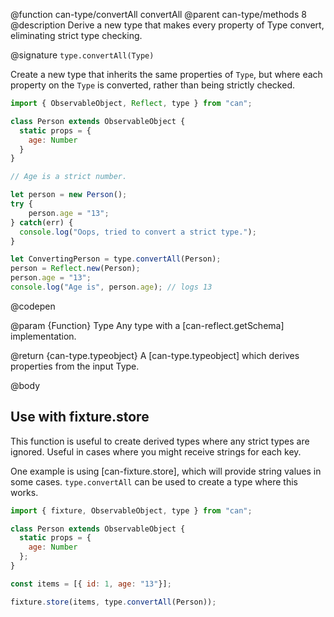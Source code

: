 @function can-type/convertAll convertAll
@parent can-type/methods 8
@description Derive a new type that makes every property of Type convert, eliminating strict type checking.

@signature `type.convertAll(Type)`

  Create a new type that inherits the same properties of `Type`, but where each property on the `Type` is converted, rather than being strictly checked.

  ```js
  import { ObservableObject, Reflect, type } from "can";

  class Person extends ObservableObject {
    static props = {
      age: Number
    }
  }

  // Age is a strict number.

  let person = new Person();
  try {
      person.age = "13";
  } catch(err) {
    console.log("Oops, tried to convert a strict type.");
  }

  let ConvertingPerson = type.convertAll(Person);
  person = Reflect.new(Person);
  person.age = "13";
  console.log("Age is", person.age); // logs 13
  ```
  @codepen

  @param {Function} Type Any type with a [can-reflect.getSchema] implementation.

  @return {can-type.typeobject} A [can-type.typeobject] which derives properties from the input Type.

@body

## Use with fixture.store

This function is useful to create derived types where any strict types are ignored. Useful in cases where you might receive strings for each key.

One example is using [can-fixture.store], which will provide string values in some cases. `type.convertAll` can be used to create a type where this works.

```js
import { fixture, ObservableObject, type } from "can";

class Person extends ObservableObject {
  static props = {
    age: Number
  };
}

const items = [{ id: 1, age: "13"}];

fixture.store(items, type.convertAll(Person));
```
